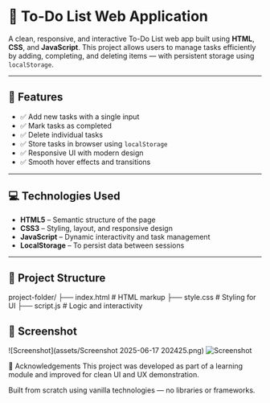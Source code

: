 # 📝 To-Do List Web Application

A clean, responsive, and interactive To-Do List web app built using **HTML**, **CSS**, and **JavaScript**. This project allows users to manage tasks efficiently by adding, completing, and deleting items — with persistent storage using `localStorage`.

---

## 🚀 Features

- ✅ Add new tasks with a single input
- ✅ Mark tasks as completed
- ✅ Delete individual tasks
- ✅ Store tasks in browser using `localStorage`
- ✅ Responsive UI with modern design
- ✅ Smooth hover effects and transitions

---

## 💻 Technologies Used

- **HTML5** – Semantic structure of the page
- **CSS3** – Styling, layout, and responsive design
- **JavaScript** – Dynamic interactivity and task management
- **LocalStorage** – To persist data between sessions

---

## 📂 Project Structure
project-folder/
├── index.html # HTML markup
├── style.css # Styling for UI
├── script.js # Logic and interactivity

## 📸 Screenshot
![Screenshot](assets/Screenshot 2025-06-17 202425.png)
![Screenshot](assets/screenshot.png)


🙌 Acknowledgements
This project was developed as part of a learning module and improved for clean UI and UX demonstration.

Built from scratch using vanilla technologies — no libraries or frameworks.



